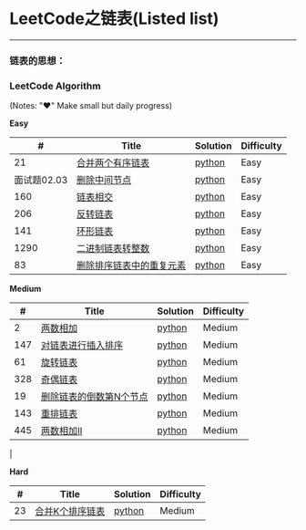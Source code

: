 # LeetCode之链表(Listed list)

---

### 链表的思想：
 
 

### LeetCode Algorithm

(Notes: "&hearts;" Make small but daily progress)

**Easy**

| # | Title | Solution | Difficulty |
|---| ----- | -------- | ---------- |
|21|[ 合并两个有序链表](https://leetcode-cn.com/problems/merge-two-sorted-lists/) | [python](./daily/21_2020-05-02.md)|Easy|
|面试题02.03|[删除中间节点](https://leetcode-cn.com/problems/delete-middle-node-lcci/ ) | [python](./daily/面试题0203_2020-05-02.md)|Easy|
|160|[链表相交](https://leetcode-cn.com/problems/intersection-of-two-linked-lists/) | [python](./daily/160_2020-05-04.md)|Easy|
|206|[反转链表](https://leetcode-cn.com/problems/reverse-linked-list/) | [python](./daily/206_2020-05-06.md)|Easy|
|141|[环形链表](https://leetcode-cn.com/problems/linked-list-cycle/)| [python](./daily/141_2020-05-06.md)|Easy|
|1290|[二进制链表转整数](https://leetcode-cn.com/problems/convert-binary-number-in-a-linked-list-to-integer/)| [python](./daily/1290_2020-05-07.md)|Easy|
|83|[删除排序链表中的重复元素](https://leetcode-cn.com/problems/remove-duplicates-from-sorted-list/)| [python](./daily/83_2020-05-09.md)|Easy|
   



**Medium**

| # | Title | Solution | Difficulty |
|---| ----- | -------- | ---------- |
|2|[两数相加](https://leetcode-cn.com/problems/add-two-numbers/) | [python](./daily/2_2020-05-01.md)|Medium|
|147|[对链表进行插入排序](https://leetcode-cn.com/problems/insertion-sort-list/) | [python](./daily/147_2020-05-01.md)|Medium|
|61|[旋转链表](https://leetcode-cn.com/problems/rotate-list/) | [python](./daily/61_2020-05-02.md)|Medium|
|328|[奇偶链表](https://leetcode-cn.com/problems/odd-even-linked-list/)| [python](./daily/328_2020-05-04.md)|Medium|
|19|[删除链表的倒数第N个节点](https://leetcode-cn.com/problems/remove-nth-node-from-end-of-list/)| [python](./daily/19_2020-05-05.md)|Medium|
|143|[重排链表](https://leetcode-cn.com/problems/reorder-list/)| [python](./daily/143_2020-05-05.md)|Medium|
|445|[两数相加II](https://leetcode-cn.com/problems/add-two-numbers-ii/)| [python](./daily/445_2020-05-07.md)|Medium|
| 

**Hard**

| # | Title | Solution | Difficulty |
|---| ----- | -------- | ---------- |
|23|[合并K个排序链表](https://leetcode-cn.com/problems/merge-k-sorted-lists/) | [python](./daily/23_2020-05-03.md)|Medium|
 